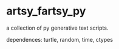 # artsy_fartsy_py
a collection of py generative text scripts.

dependences: turtle, random, time, ctypes
